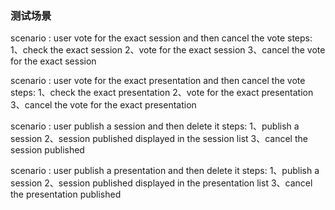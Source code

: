 
### 测试场景
scenario : user vote for the exact session and then cancel the vote
steps:
    1、check the exact session
    2、vote for the exact session
    3、cancel the vote for the exact session

scenario : user vote for the exact presentation and then cancel the vote
steps:
    1、check the exact presentation
    2、vote for the exact presentation
    3、cancel the vote for the exact presentation

scenario : user publish a session and then delete it
steps:
    1、publish a session
    2、session published displayed in the session list
    3、cancel the session published

scenario : user publish a presentation and then delete it
steps:
    1、publish a session
    2、session published displayed in the presentation list
    3、cancel the presentation published
    
